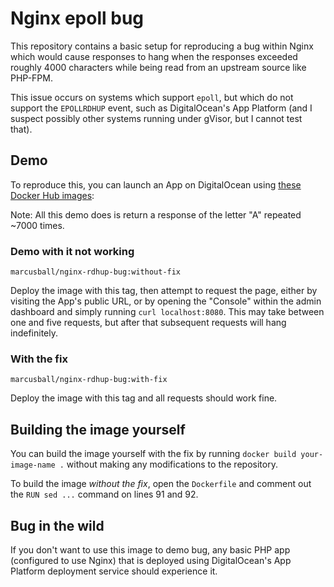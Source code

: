# Nginx epoll bug

This repository contains a basic setup for reproducing a bug within Nginx which would 
cause responses to hang when the responses exceeded roughly 4000 characters while
being read from an upstream source like PHP-FPM. 

This issue occurs on systems which support `epoll`, but which do not support 
the `EPOLLRDHUP` event, such as DigitalOcean's App Platform (and I suspect possibly other
systems running under gVisor, but I cannot test that). 

## Demo

To reproduce this, you can launch an App on DigitalOcean using 
[these Docker Hub images](https://hub.docker.com/r/marcusball/nginx-rdhup-bug/tags):

Note: All this demo does is return a response of the letter "A" repeated ~7000 times. 

### Demo with it not working

`marcusball/nginx-rdhup-bug:without-fix`

Deploy the image with this tag, then attempt to request the page, either by visiting
the App's public URL, or by opening the "Console" within the admin dashboard and
simply running `curl localhost:8080`. This may take between one and five requests,
but after that subsequent requests will hang indefinitely. 

### With the fix

`marcusball/nginx-rdhup-bug:with-fix`

Deploy the image with this tag and all requests should work fine. 

## Building the image yourself

You can build the image yourself with the fix by running `docker build your-image-name .`
without making any modifications to the repository. 

To build the image _without the fix_, open the `Dockerfile` and comment out the 
`RUN sed ...` command on lines 91 and 92. 

## Bug in the wild 

If you don't want to use this image to demo bug, any basic PHP app (configured to use Nginx)
that is deployed using DigitalOcean's App Platform deployment service should experience it. 